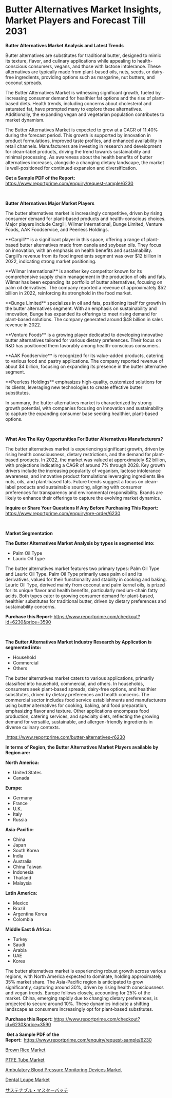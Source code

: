 <p><h1>Butter Alternatives Market Insights, Market Players and Forecast Till 2031</h1></p><p><strong>Butter Alternatives Market Analysis and Latest Trends</strong></p>
<p><p>Butter alternatives are substitutes for traditional butter, designed to mimic its texture, flavor, and culinary applications while appealing to health-conscious consumers, vegans, and those with lactose intolerance. These alternatives are typically made from plant-based oils, nuts, seeds, or dairy-free ingredients, providing options such as margarine, nut butters, and coconut spreads.</p><p>The Butter Alternatives Market is witnessing significant growth, fueled by increasing consumer demand for healthier fat options and the rise of plant-based diets. Health trends, including concerns about cholesterol and saturated fat, have prompted many to explore these alternatives. Additionally, the expanding vegan and vegetarian population contributes to market dynamism.</p><p>The Butter Alternatives Market is expected to grow at a CAGR of 11.40% during the forecast period. This growth is supported by innovation in product formulations, improved taste profiles, and enhanced availability in retail channels. Manufacturers are investing in research and development for clean-label products, driving the trend towards sustainability and minimal processing. As awareness about the health benefits of butter alternatives increases, alongside a changing dietary landscape, the market is well-positioned for continued expansion and diversification.</p></p>
<p><strong>Get a Sample PDF of the Report:&nbsp;</strong> <a href="https://www.reportprime.com/enquiry/request-sample/6230">https://www.reportprime.com/enquiry/request-sample/6230</a></p>
<p>&nbsp;</p>
<p><strong>Butter Alternatives Major Market Players</strong></p>
<p><p>The butter alternatives market is increasingly competitive, driven by rising consumer demand for plant-based products and health-conscious choices. Major players include Cargill, Wilmar International, Bunge Limited, Venture Foods, AAK Foodservice, and Peerless Holdings.</p><p>**Cargill** is a significant player in this space, offering a range of plant-based butter alternatives made from canola and soybean oils. They focus on innovation, with an emphasis on health benefits and sustainability. Cargill’s revenue from its food ingredients segment was over $12 billion in 2022, indicating strong market positioning. </p><p>**Wilmar International** is another key competitor known for its comprehensive supply chain management in the production of oils and fats. Wilmar has been expanding its portfolio of butter alternatives, focusing on palm oil derivatives. The company reported a revenue of approximately $52 billion in 2022, reinforcing its stronghold in the food market.</p><p>**Bunge Limited** specializes in oil and fats, positioning itself for growth in the butter alternatives segment. With an emphasis on sustainability and innovation, Bunge has expanded its offerings to meet rising demand for plant-based solutions. The company generated around $48 billion in sales revenue in 2022.</p><p>**Venture Foods** is a growing player dedicated to developing innovative butter alternatives tailored for various dietary preferences. Their focus on R&D has positioned them favorably among health-conscious consumers.</p><p>**AAK Foodservice** is recognized for its value-added products, catering to various food and pastry applications. The company reported revenue of about $4 billion, focusing on expanding its presence in the butter alternative segment.</p><p>**Peerless Holdings** emphasizes high-quality, customized solutions for its clients, leveraging new technologies to create effective butter substitutes.</p><p>In summary, the butter alternatives market is characterized by strong growth potential, with companies focusing on innovation and sustainability to capture the expanding consumer base seeking healthier, plant-based options.</p></p>
<p>&nbsp;</p>
<p><strong>What Are The Key Opportunities For Butter Alternatives Manufacturers?</strong></p>
<p><p>The butter alternatives market is experiencing significant growth, driven by rising health consciousness, dietary restrictions, and the demand for plant-based products. In 2022, the market was valued at approximately $2 billion, with projections indicating a CAGR of around 7% through 2028. Key growth drivers include the increasing popularity of veganism, lactose intolerance awareness, and innovative product formulations leveraging ingredients like nuts, oils, and plant-based fats. Future trends suggest a focus on clean-label products and sustainable sourcing, aligning with consumer preferences for transparency and environmental responsibility. Brands are likely to enhance their offerings to capture the evolving market dynamics.</p></p>
<p><strong>Inquire or Share Your Questions If Any Before Purchasing This Report:</strong> <a href="https://www.reportprime.com/enquiry/pre-order/6230">https://www.reportprime.com/enquiry/pre-order/6230</a></p>
<p>&nbsp;</p>
<p><strong>Market Segmentation</strong></p>
<p><strong>The Butter Alternatives Market Analysis by types is segmented into:</strong></p>
<p><ul><li>Palm Oil Type</li><li>Lauric Oil Type</li></ul></p>
<p><p>The butter alternatives market features two primary types: Palm Oil Type and Lauric Oil Type. Palm Oil Type primarily uses palm oil and its derivatives, valued for their functionality and stability in cooking and baking. Lauric Oil Type, derived mainly from coconut and palm kernel oils, is prized for its unique flavor and health benefits, particularly medium-chain fatty acids. Both types cater to growing consumer demand for plant-based, healthier substitutes for traditional butter, driven by dietary preferences and sustainability concerns.</p></p>
<p><strong>Purchase this Report:&nbsp;</strong><a href="https://www.reportprime.com/checkout?id=6230&price=3590">https://www.reportprime.com/checkout?id=6230&price=3590</a></p>
<p>&nbsp;</p>
<p><strong>The Butter Alternatives Market Industry Research by Application is segmented into:</strong></p>
<p><ul><li>Household</li><li>Commercial</li><li>Others</li></ul></p>
<p><p>The butter alternatives market caters to various applications, primarily classified into household, commercial, and others. In households, consumers seek plant-based spreads, dairy-free options, and healthier substitutes, driven by dietary preferences and health concerns. The commercial sector includes food service establishments and manufacturers using butter alternatives for cooking, baking, and food preparation, emphasizing flavor and texture. Other applications encompass food production, catering services, and specialty diets, reflecting the growing demand for versatile, sustainable, and allergen-friendly ingredients in diverse culinary contexts.</p></p>
<p><a href="https://www.reportprime.com/butter-alternatives-r6230">&nbsp;https://www.reportprime.com/butter-alternatives-r6230</a></p>
<p><strong>In terms of Region, the Butter Alternatives Market Players available by Region are:</strong></p>
<p>
    <p> <strong> North America: </strong>
        <ul>
            <li>United States</li>
            <li>Canada</li>
        </ul>
        </p> 
    <p> <strong> Europe: </strong>
        <ul>
            <li>Germany</li>
            <li>France</li>
            <li>U.K.</li>
            <li>Italy</li>
            <li>Russia</li>
        </ul>
        </p> 
    <p> <strong> Asia-Pacific: </strong>
        <ul>
            <li>China</li>
            <li>Japan</li>
            <li>South Korea</li>
            <li>India</li>
            <li>Australia</li>
            <li>China Taiwan</li>
            <li>Indonesia</li>
            <li>Thailand</li>
            <li>Malaysia</li>
        </ul>
        </p> 
    <p> <strong> Latin America: </strong>
        <ul>
            <li>Mexico</li>
            <li>Brazil</li>
            <li>Argentina Korea</li>
            <li>Colombia</li>
        </ul>
        </p> 
    <p> <strong> Middle East & Africa: </strong>
        <ul>
            <li>Turkey</li>
            <li>Saudi</li>
            <li>Arabia</li>
            <li>UAE</li>
            <li>Korea</li>
        </ul>
    </p>
    </p>
<p><p>The butter alternatives market is experiencing robust growth across various regions, with North America expected to dominate, holding approximately 35% market share. The Asia-Pacific region is anticipated to grow significantly, capturing around 30%, driven by rising health consciousness and vegan trends. Europe follows closely, accounting for 25% of the market. China, emerging rapidly due to changing dietary preferences, is projected to secure around 10%. These dynamics indicate a shifting landscape as consumers increasingly opt for plant-based substitutes.</p></p>
<p><strong>Purchase this Report: </strong><a href="https://www.reportprime.com/checkout?id=6230&price=3590">https://www.reportprime.com/checkout?id=6230&price=3590</a></p>
<p>&nbsp;<strong>Get a Sample PDF of the Report:&nbsp;&nbsp;</strong><a href="https://www.reportprime.com/enquiry/request-sample/6230">https://www.reportprime.com/enquiry/request-sample/6230</a></p>
<p><strong></strong></p>
<p><p><a href="https://www.linkedin.com/pulse/driving-market-forces-brown-rice-trends-future-forecasts-nwn5e?trackingId=cVmvaSrQQ2uDnHQWuHggqQ%3D%3D">Brown Rice Market</a></p><p><a href="https://issuu.com/reportprime-2/docs/ptfe-tube-market-size-2030.pptx_c2b0435c2ff3b3">PTFE Tube Market</a></p><p><a href="https://medium.com/@heather.ogden68774/the-ambulatory-blood-pressure-monitoring-devices-market-has-witnessed-significant-growth-in-721eea4f2671">Ambulatory Blood Pressure Monitoring Devices Market</a></p><p><a href="https://medium.com/@heather.ogden68774/the-dental-loupe-market-industry-provides-a-comprehensive-and-current-analysis-of-the-sector-5c14e061bc9e">Dental Loupe Market</a></p><p><a href="https://medium.com/@alenaieme/sustainable-masterbatch-market-%E3%81%AF-%E3%82%B3%E3%82%B9%E3%83%88%E7%AE%A1%E7%90%86%E3%81%A8%E5%8A%B9%E7%8E%87%E5%90%91%E4%B8%8A%E3%82%92%E5%84%AA%E5%85%88%E3%81%97%E3%81%BE%E3%81%99-%E3%81%95%E3%82%89%E3%81%AB-%E5%A0%B1%E5%91%8A%E6%9B%B8%E3%81%AF%E5%B8%82%E5%A0%B4%E3%81%AE%E9%9C%80%E8%A6%81%E9%9D%A2%E3%81%A8%E4%BE%9B%E7%B5%A6%E9%9D%A2%E3%81%AE%E4%B8%A1%E6%96%B9%E3%82%92%E3%82%AB%E3%83%90%E3%83%BC%E3%81%97%E3%81%A6%E3%81%84%E3%81%BE%E3%81%99-sustainable-b504dd6e925e">サステナブル・マスターバッチ</a></p></p>